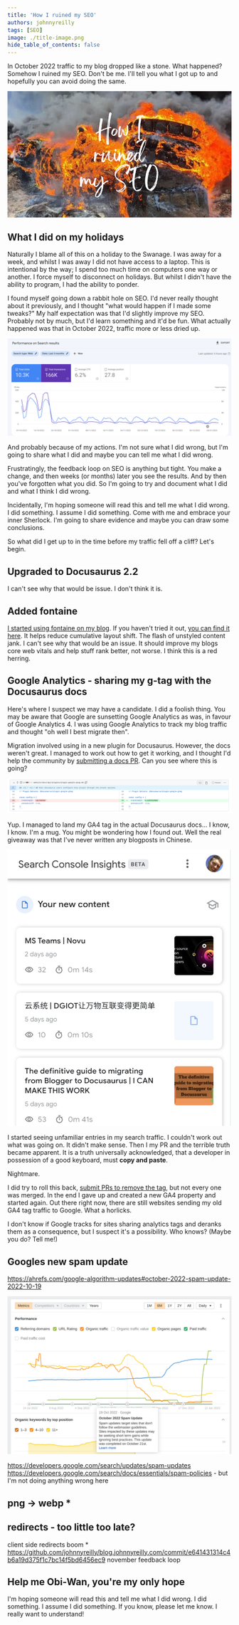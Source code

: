 ```yaml
---
title: 'How I ruined my SEO'
authors: johnnyreilly
tags: [SEO]
image: ./title-image.png
hide_table_of_contents: false
---
```


In October 2022 traffic to my blog dropped like a stone. What happened? Somehow I ruined my SEO. Don't be me. I'll tell you what I got up to and hopefully you can avoid doing the same.

![title image reading "How I ruined my SEO" with an image of a tire fire in the background](title-image.png)

## What I did on my holidays

Naturally I blame all of this on a holiday to the Swanage. I was away for a week, and whilst I was away I did not have access to a laptop. This is intentional by the way; I spend too much time on computers one way or another. I force myself to disconnect on holidays. But whilst I didn't have the ability to program, I had the ability to ponder.

I found myself going down a rabbit hole on SEO. I'd never really thought about it previously, and I thought "what would happen if I made some tweaks?" My half expectation was that I'd slightly improve my SEO. Probably not by much, but I'd learn something and it'd be fun. What actually happened was that in October 2022, traffic more or less dried up.

![screenshot of google analytics demonstrating traffic rapidly tailing off](screenshot-google-analytics.png)

And probably because of my actions. I'm not sure what I did wrong, but I'm going to share what I did and maybe you can tell me what I did wrong.

Frustratingly, the feedback loop on SEO is anything but tight. You make a change, and then weeks (or months) later you see the results. And by then you've forgotten what you did. So I'm going to try and document what I did and what I think I did wrong.

Incidentally, I'm hoping someone will read this and tell me what I did wrong. I did something. I assume I did something. Come with me and embrace your inner Sherlock. I'm going to share evidence and maybe you can draw some conclusions.

So what did I get up to in the time before my traffic fell off a cliff? Let's begin.

## Upgraded to Docusaurus 2.2

I can't see why that would be issue. I don't think it is.

## Added fontaine

[I started using fontaine on my blog](https://github.com/johnnyreilly/blog.johnnyreilly.com/pull/305). If you haven't tried it out, [you can find it here](https://github.com/danielroe/fontaine). It helps reduce cumulative layout shift. The flash of unstyled content jank. I can't see why that would be an issue. It should improve my blogs core web vitals and help stuff rank better, not worse. I think this is a red herring.

## Google Analytics - sharing my g-tag with the Docusaurus docs

Here's where I suspect we may have a candidate. I did a foolish thing. You may be aware that Google are sunsetting Google Analytics as was, in favour of Google Analytics 4. I was using Google Analytics to track my blog traffic and thought "oh well I best migrate then".

Migration involved using in a new plugin for Docusaurus. However, the docs weren't great. I managed to work out how to get it working, and I thought I'd help the community by [submitting a docs PR](https://github.com/facebook/docusaurus/pull/7252). Can you see where this is going?

![screenshot showing me submitting my actual GA4 tag](screenshot-docusaurus-g-tag.png)

Yup. I managed to land my GA4 tag in the actual Docusaurus docs... I know, I know. I'm a mug. You might be wondering how I found out. Well the real giveaway was that I've never written any blogposts in Chinese.

![Screenshot of search console insights with traffic from Chinese websites](screenshot-search-console-insights.png)

I started seeing unfamiliar entries in my search traffic. I couldn't work out what was going on. It didn't make sense. Then I my PR and the terrible truth became apparent. It is a truth universally acknowledged, that a developer in possession of a good keyboard, must **copy and paste**.

Nightmare.

I did try to roll this back, [submit PRs to remove the tag](https://github.com/facebook/docusaurus/pull/8313), but not every one was merged. In the end I gave up and created a new GA4 property and started again. Out there right now, there are still websites sending my old GA4 tag traffic to Google. What a horlicks.

I don't know if Google tracks for sites sharing analytics tags and deranks them as a consequence, but I suspect it's a possibility. Who knows? (Maybe you do? Tell me!)

## Googles new spam update

https://ahrefs.com/google-algorithm-updates#october-2022-spam-update-2022-10-19

![screenshot of ahrefs demonstrating traffic rapidly tailing off aligned with google spam update](screenshot-ahrefs-spam-update.png)

https://developers.google.com/search/updates/spam-updates
https://developers.google.com/search/docs/essentials/spam-policies - but I'm not doing anything wrong here

## png -> webp \*

## redirects - too little too late?

client side redirects boom \* https://github.com/johnnyreilly/blog.johnnyreilly.com/commit/e641431314c4b6a19d375f1c7bc14f5bd6456ec9 november
feedback loop

## Help me Obi-Wan, you're my only hope

I'm hoping someone will read this and tell me what I did wrong. I did something. I assume I did something. If you know, please let me know. I really want to understand!

